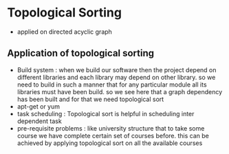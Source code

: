 # Topological Sorting

- applied on directed acyclic graph




## Application of topological sorting

- Build system : when we build our software then the project depend on different libraries and each library may depend on other library. so we need to build in such a manner that for any particular module all its libraries must have been build. so we see here that a graph dependency has been built and for that we need topological sort
- apt-get or yum 
- task scheduling : Topological sort is helpful in scheduling inter dependent task
- pre-requisite problems : like university structure that to take some course we have complete certain set of courses before. this can be achieved by applying topological sort on all the available courses




